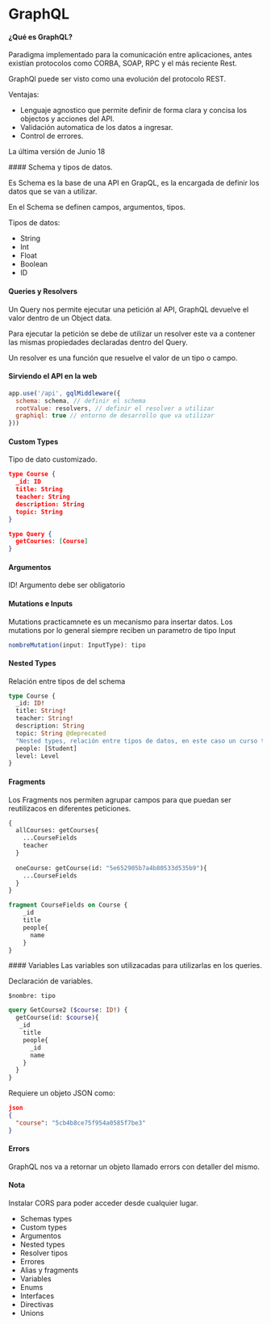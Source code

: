 # GraphQL

#### ¿Qué es GraphQL?
Paradigma implementado para la comunicación entre aplicaciones, antes existían protocolos como CORBA, SOAP, RPC y el más reciente Rest.

GraphQl puede ser visto como una evolución del protocolo REST.

Ventajas:
* Lenguaje agnostico que permite definir de forma clara y concisa los objectos y acciones del API.
* Validación automatica de los datos a ingresar.
* Control de errores.

La última versión de Junio 18

#### Schema y tipos de datos.

Es Schema es la base de una API en GrapQL, es la encargada de definir los datos que se van a utilizar.

En el Schema se definen campos, argumentos, tipos.

Tipos de datos:
* String
* Int
* Float
* Boolean
* ID

#### Queries y Resolvers

Un Query nos permite ejecutar una petición al API, GraphQL devuelve el valor dentro de un Object data.

Para ejecutar la petición se debe de utilizar un resolver este va a contener las mismas propiedades declaradas dentro del Query.

Un resolver es una función que resuelve el valor de un tipo o campo.

#### Sirviendo el API en la web

~~~js
app.use('/api', gqlMiddleware({
  schema: schema, // definir el schema
  rootValue: resolvers, // definir el resolver a utilizar
  graphiql: true // entorno de desarrollo que va utilizar
}))
~~~

#### Custom Types
Tipo de dato customizado.

~~~json
type Course {
  _id: ID
  title: String
  teacher: String
  description: String
  topic: String
}

type Query {
  getCourses: [Course]
}
~~~

#### Argumentos
ID! Argumento debe ser obligatorio

#### Mutations e Inputs
Mutations practicamnete es un mecanismo para insertar datos.
Los mutations por lo general siempre reciben un parametro de tipo Input
~~~js
nombreMutation(input: InputType): tipo
~~~

#### Nested Types
Relación entre tipos de del schema
~~~graphql
type Course {
  _id: ID!
  title: String!
  teacher: String!
  description: String
  topic: String @deprecated
  "Nested types, relación entre tipos de datos, en este caso un curso tiene varios estudiantes"
  people: [Student]
  level: Level
}
~~~

#### Fragments

Los Fragments nos permiten agrupar campos para que puedan ser reutilizacos en diferentes peticiones.

~~~graphql
{
  allCourses: getCourses{
    ...CourseFields
    teacher
  }
  
  oneCourse: getCourse(id: "5e652905b7a4b80533d535b9"){
    ...CourseFields
  }
}

fragment CourseFields on Course {
    _id
    title
    people{
      name
    }
}
~~~

#### Variables 
Las variables son utilizacadas para utilizarlas en los queries.

Declaración de variables.
~~~
$nombre: tipo
~~~

~~~graphql
query GetCourse2 ($course: ID!) {
  getCourse(id: $course){
   _id
    title
    people{
      _id
      name
    }
  }
}
~~~

Requiere un objeto JSON como:

~~~json
json
{
  "course": "5cb4b8ce75f954a0585f7be3"
}
~~~

#### Errors
GraphQL nos va a retornar un objeto llamado errors con detaller del mismo.


#### Nota
Instalar CORS para poder acceder desde cualquier lugar.
* Schemas types
* Custom types
* Argumentos
* Nested types
* Resolver tipos
* Errores
* Alias y fragments
* Variables 
* Enums
* Interfaces
* Directivas
* Unions



